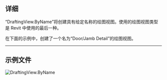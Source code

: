 ## 详细
“DraftingView.ByName”将创建具有给定名称的绘图视图。使用的绘图视图类型是 Revit 中使用的最后一种。

在下面的示例中，创建了一个名为“Door/Jamb Detail”的绘图视图。
___
## 示例文件

![DraftingView.ByName](./Revit.Elements.Views.DraftingView.ByName_img.jpg)
